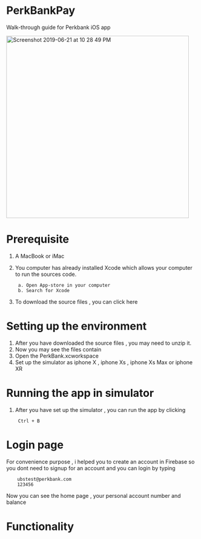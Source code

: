 # PerkBankPay
Walk-through guide for Perkbank iOS app

<img width="482" alt="Screenshot 2019-06-21 at 10 28 49 PM" src="https://user-images.githubusercontent.com/49776836/60379889-21766c80-9a6e-11e9-9893-03903bb3a44d.png">

# Prerequisite
1. A MacBook or iMac
2. You computer has already installed Xcode which allows your computer to run the sources code.
        
        a. Open App-store in your computer 
        b. Search for Xcode 
           
3. To download the source files , you can click here 

# Setting up the environment
1. After you have downloaded the source files , you may need to unzip it.
2. Now you may see the files contain 
3. Open the PerkBank.xcworkspace 
4. Set up the simulator as iphone X , iphone Xs , iphone Xs Max or iphone XR

# Running the app in simulator 
1. After you have set up the simulator , you can run the app by clicking 

        Ctrl + B 
        
# Login page 
For convenience purpose , i helped you to create an account in Firebase so you dont need to signup for an account and you can login by typing 

        ubstest@perkbank.com
        123456
        
Now you can see the home page , your personal account number and balance

# Functionality 




  

